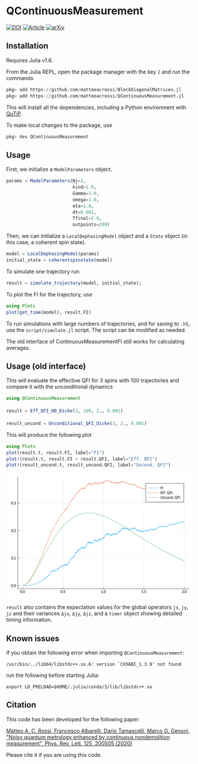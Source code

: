 # QContinuousMeasurement
[![DOI](https://zenodo.org/badge/255846594.svg)](https://zenodo.org/badge/latestdoi/255846594)
[![Article](https://img.shields.io/badge/Article-Phys.%20Rev.%20Lett.%20125%2C%20200505%20(2020)-%23517e66)](https://doi.org/10.1103/PhysRevLett.125.200505)
[![arXiv](https://img.shields.io/badge/arXiv-2006.08974-b31b1b.svg)](https://arxiv.org/abs/2006.08974)

## Installation

Requires Julia v1.6.

From the Julia REPL, open the package manager with the key `]` and run the commands

```julia
pkg> add https://github.com/matteoacrossi/BlockDiagonalMatrices.jl
pkg> add https://github.com/matteoacrossi/QContinuousMeasurement.jl
```

This will install all the dependencies, including a Python environment with [QuTiP](http://www.qutip.org).

To make local changes to the package, use

```julia
pkg> dev QContinuousMeasurement
```

## Usage

First, we initialize a `ModelParameters` object.

```julia
params = ModelParameters(Nj=3,
                         kind=1.0,
                         Gamma=1.0,
                         omega=1.0,
                         eta=1.0,
                         dt=0.001,
                         Tfinal=2.0,
                         outpoints=200)
```

Then, we can initialize a `LocalDephasingModel` object and a `State` object (in this case, a coherent spin state).

```julia
model = LocalDephasingModel(params)
initial_state = coherentspinstate(model)
```

To simulate one trajectory run

```julia
result = simulate_trajectory(model, initial_state);
```

To plot the FI for the trajectory, use

```julia
using Plots
plot(get_time(model), result.FI)
```

To run simulations with large numbers of trajectories, and for saving to `.h5`,
use the `script/simulate.jl` script. The script can be modified as needed.

The old interface of ContinuousMeasurementFI still works for calculating averages.

## Usage (old interface)

This will evaluate the effective QFI for 3 spins with 100 trajectories and compare it with the unconditional dynamics

```julia
using QContinuousMeasurement

result = Eff_QFI_HD_Dicke(3, 100, 2., 0.001)

result_uncond = Unconditional_QFI_Dicke(3, 2., 0.001)
```

This will produce the following plot
```julia
using Plots
plot(result.t, result.FI, label="FI")
plot!(result.t, result.FI + result.QFI, label="Eff. QFI")
plot!(result_uncond.t, result_uncond.QFI, label="Uncond. QFI")
```

![](readme.png)


`result` also contains the expectation values for the global operators `jx`, `jy`, `jz` and their variances `Δjx`, `Δjy`, `Δjz`,
and a `timer` object showing detailed timing information.

## Known issues
If you obtain the following error when importing `QContinuousMeasurement`:

    /usr/bin/../lib64/libstdc++.so.6: version `CXXABI_1.3.9' not found

run the following before starting Julia:

    export LD_PRELOAD=$HOME/.julia/conda/3/lib/libstdc++.so
    
## Citation
This code has been developed for the following paper:

[Matteo A. C. Rossi, Francesco Albarelli, Dario Tamascelli, Marco G. Genoni, "Noisy quantum metrology enhanced by continuous nondemolition measurement", Phys. Rev. Lett. 125, 200505 (2020)](https://journals.aps.org/prl/abstract/10.1103/PhysRevLett.125.200505)

Please cite it if you are using this code.
